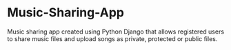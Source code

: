 # Music-Sharing-App
Music sharing app created using Python Django that allows registered users to share music files and upload songs as private, protected or public files. 



